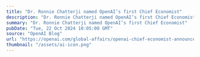 ```yaml
---
title: "Dr. Ronnie Chatterji named OpenAI’s first Chief Economist"
description: "Dr. Ronnie Chatterji named OpenAI’s first Chief Economist"
summary: "Dr. Ronnie Chatterji named OpenAI’s first Chief Economist"
pubDate: "Tue, 22 Oct 2024 10:05:00 GMT"
source: "OpenAI Blog"
url: "https://openai.com/global-affairs/openai-chief-economist-announcement"
thumbnail: "/assets/ai-icon.png"
---
```


